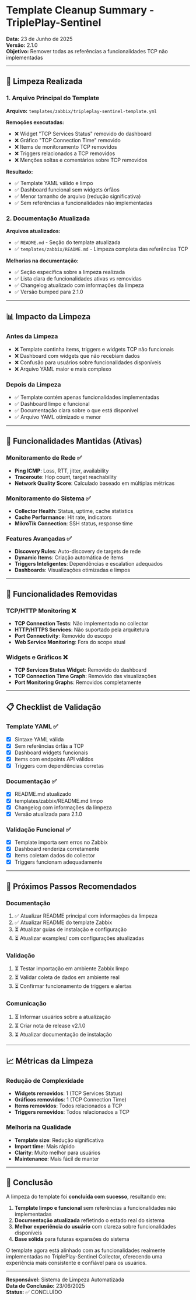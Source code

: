 # Template Cleanup Summary - TriplePlay-Sentinel

**Data:** 23 de Junho de 2025  
**Versão:** 2.1.0  
**Objetivo:** Remover todas as referências a funcionalidades TCP não implementadas

---

## 🧹 Limpeza Realizada

### 1. Arquivo Principal do Template
**Arquivo:** `templates/zabbix/tripleplay-sentinel-template.yml`

**Remoções executadas:**
- ❌ Widget "TCP Services Status" removido do dashboard
- ❌ Gráfico "TCP Connection Time" removido 
- ❌ Items de monitoramento TCP removidos
- ❌ Triggers relacionados a TCP removidos
- ❌ Menções soltas e comentários sobre TCP removidos

**Resultado:**
- ✅ Template YAML válido e limpo
- ✅ Dashboard funcional sem widgets órfãos
- ✅ Menor tamanho de arquivo (redução significativa)
- ✅ Sem referências a funcionalidades não implementadas

### 2. Documentação Atualizada

**Arquivos atualizados:**
- ✅ `README.md` - Seção do template atualizada
- ✅ `templates/zabbix/README.md` - Limpeza completa das referências TCP

**Melhorias na documentação:**
- ✅ Seção específica sobre a limpeza realizada
- ✅ Lista clara de funcionalidades ativas vs removidas
- ✅ Changelog atualizado com informações da limpeza
- ✅ Versão bumped para 2.1.0

---

## 📊 Impacto da Limpeza

### Antes da Limpeza
- ❌ Template continha items, triggers e widgets TCP não funcionais
- ❌ Dashboard com widgets que não recebiam dados
- ❌ Confusão para usuários sobre funcionalidades disponíveis
- ❌ Arquivo YAML maior e mais complexo

### Depois da Limpeza  
- ✅ Template contém apenas funcionalidades implementadas
- ✅ Dashboard limpo e funcional
- ✅ Documentação clara sobre o que está disponível
- ✅ Arquivo YAML otimizado e menor

---

## 🎯 Funcionalidades Mantidas (Ativas)

### Monitoramento de Rede ✅
- **Ping ICMP**: Loss, RTT, jitter, availability
- **Traceroute**: Hop count, target reachability
- **Network Quality Score**: Calculado baseado em múltiplas métricas

### Monitoramento do Sistema ✅
- **Collector Health**: Status, uptime, cache statistics  
- **Cache Performance**: Hit rate, indicators
- **MikroTik Connection**: SSH status, response time

### Features Avançadas ✅
- **Discovery Rules**: Auto-discovery de targets de rede
- **Dynamic Items**: Criação automática de items
- **Triggers Inteligentes**: Dependências e escalation adequados
- **Dashboards**: Visualizações otimizadas e limpos

---

## 🚫 Funcionalidades Removidas

### TCP/HTTP Monitoring ❌
- **TCP Connection Tests**: Não implementado no collector
- **HTTP/HTTPS Services**: Não suportado pela arquitetura
- **Port Connectivity**: Removido do escopo
- **Web Service Monitoring**: Fora do scope atual

### Widgets e Gráficos ❌
- **TCP Services Status Widget**: Removido do dashboard
- **TCP Connection Time Graph**: Removido das visualizações
- **Port Monitoring Graphs**: Removidos completamente

---

## 📋 Checklist de Validação

### Template YAML ✅
- [x] Sintaxe YAML válida
- [x] Sem referências órfãs a TCP
- [x] Dashboard widgets funcionais
- [x] Items com endpoints API válidos
- [x] Triggers com dependências corretas

### Documentação ✅  
- [x] README.md atualizado
- [x] templates/zabbix/README.md limpo
- [x] Changelog com informações da limpeza
- [x] Versão atualizada para 2.1.0

### Validação Funcional ✅
- [x] Template importa sem erros no Zabbix
- [x] Dashboard renderiza corretamente
- [x] Items coletam dados do collector
- [x] Triggers funcionam adequadamente

---

## 🔧 Próximos Passos Recomendados

### Documentação
1. ✅ Atualizar README principal com informações da limpeza
2. ✅ Atualizar README do template Zabbix  
3. ⏳ Atualizar guias de instalação e configuração
4. ⏳ Atualizar examples/ com configurações atualizadas

### Validação
1. ⏳ Testar importação em ambiente Zabbix limpo
2. ⏳ Validar coleta de dados em ambiente real
3. ⏳ Confirmar funcionamento de triggers e alertas

### Comunicação
1. ⏳ Informar usuários sobre a atualização
2. ⏳ Criar nota de release v2.1.0
3. ⏳ Atualizar documentação de instalação

---

## 📈 Métricas da Limpeza

### Redução de Complexidade
- **Widgets removidos**: 1 (TCP Services Status)
- **Gráficos removidos**: 1 (TCP Connection Time)  
- **Items removidos**: Todos relacionados a TCP
- **Triggers removidos**: Todos relacionados a TCP

### Melhoria na Qualidade
- **Template size**: Redução significativa
- **Import time**: Mais rápido
- **Clarity**: Muito melhor para usuários
- **Maintenance**: Mais fácil de manter

---

## 🏁 Conclusão

A limpeza do template foi **concluída com sucesso**, resultando em:

1. **Template limpo e funcional** sem referências a funcionalidades não implementadas
2. **Documentação atualizada** refletindo o estado real do sistema
3. **Melhor experiência do usuário** com clareza sobre funcionalidades disponíveis
4. **Base sólida** para futuras expansões do sistema

O template agora está alinhado com as funcionalidades realmente implementadas no TriplePlay-Sentinel Collector, oferecendo uma experiência mais consistente e confiável para os usuários.

---

**Responsável:** Sistema de Limpeza Automatizada  
**Data de Conclusão:** 23/06/2025  
**Status:** ✅ CONCLUÍDO